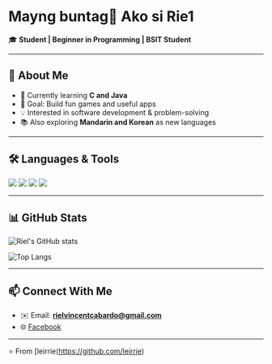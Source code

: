 # Mayng buntag👋 Ako si Rie1

🎓 **Student | Beginner in Programming | BSIT Student**

---

## 🚀 About Me
- 🌱 Currently learning **C and Java**
- 🎯 Goal: Build fun games and useful apps
- 💡 Interested in software development & problem-solving
- 📚 Also exploring **Mandarin and Korean** as new languages

---

## 🛠️ Languages & Tools
<p>
  <img src="https://img.shields.io/badge/C-00599C?style=for-the-badge&logo=c&logoColor=white"/>
  <img src="https://img.shields.io/badge/Java-ED8B00?style=for-the-badge&logo=java&logoColor=white"/>
  <img src="https://img.shields.io/badge/Git-F05032?style=for-the-badge&logo=git&logoColor=white"/>
  <img src="https://img.shields.io/badge/VSCode-0078D4?style=for-the-badge&logo=visual-studio-code&logoColor=white"/>
</p>

---

## 📊 GitHub Stats
![Riel's GitHub stats](https://github-readme-stats.vercel.app/api?username=leirrie&show_icons=true&theme=tokyonight)

![Top Langs](https://github-readme-stats.vercel.app/api/top-langs/?username=leirrie&layout=compact&theme=tokyonight)

---

## 📫 Connect With Me
- ✉️ Email: **rielvincentcabardo@gmail.com**
- 🌐 [Facebook](https://www.facebook.com/rielvincent.22)  
---

⭐️ From [leirrie(https://github.com/leirrie)

